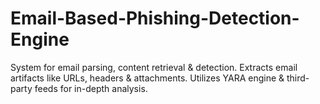 # Email-Based-Phishing-Detection-Engine
System for email parsing, content retrieval &amp; detection. Extracts email artifacts like URLs, headers &amp; attachments. Utilizes YARA engine &amp; third-party feeds for in-depth analysis.
